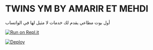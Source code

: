 # TWINS YM BY AMARIR ET MEHDI
أول بوت مطاعي يقدم لك خدمات لا مثيل لها في الواتساب

[![Run on Repl.it](https://repl.it/badge/github/quiec/whatsasena)](https://replit.com/@TWINSYM/TWINS-YM?v=1)


[![Deploy](https://www.herokucdn.com/deploy/button.svg)](https://heroku.com/deploy?template=https://github.com/@TWINSYM/TWINS-YM)
